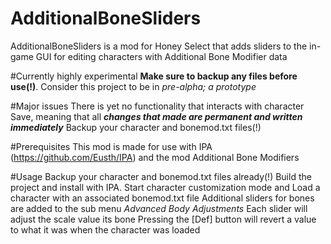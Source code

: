 # AdditionalBoneSliders
AdditionalBoneSliders is a mod for Honey Select that adds sliders to the in-game GUI for editing characters with Additional Bone Modifier data


#Currently highly experimental
**Make sure to backup any files before use(!)**. Consider this project to be in _pre-alpha; a prototype_

#Major issues
There is yet no functionality that interacts with character Save, meaning that all **_changes that made are permanent and written immediately_**
Backup your character and bonemod.txt files(!)

#Prerequisites
This mod is made for use with IPA (https://github.com/Eusth/IPA) and the mod Additional Bone Modifiers

#Usage
Backup your character and bonemod.txt files already(!)
Build the project and install with IPA. 
Start character customization mode and Load a character with an associated bonemod.txt file
Additional sliders for bones are added to the sub menu _Advanced Body Adjustments_
Each slider will adjust the scale value its bone
Pressing the [Def] button will revert a value to what it was when the character was loaded